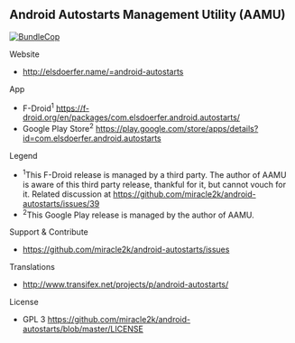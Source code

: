Android Autostarts Management Utility (AAMU)
--------------------------------------------

[![BundleCop](https://api.bundlecop.com/badge/268318521568755716.svg?file=Android-Autostarts-Full.apk&label=APK%20Size)](https://app.bundlecop.com/project/268318521535987716)

Website

 * http://elsdoerfer.name/=android-autostarts

App

 * F-Droid<sup>1</sup> https://f-droid.org/en/packages/com.elsdoerfer.android.autostarts/
 * Google Play Store<sup>2</sup> https://play.google.com/store/apps/details?id=com.elsdoerfer.android.autostarts

Legend

 * <sup>1</sup>This F-Droid release is managed by a third party. The author of AAMU is aware of this third party release, thankful for it, but cannot vouch for it. Related discussion at https://github.com/miracle2k/android-autostarts/issues/39
 * <sup>2</sup>This Google Play release is managed by the author of AAMU.

Support & Contribute

 * https://github.com/miracle2k/android-autostarts/issues

Translations

 * http://www.transifex.net/projects/p/android-autostarts/

License

 * GPL 3 https://github.com/miracle2k/android-autostarts/blob/master/LICENSE
